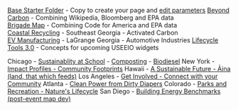 [Base Starter Folder](base/) - Copy to create your page and [edit parameters](../localsite/#parameters) 
[Beyond Carbon](beyondcarbon/) - Combining Wikipedia, Bloomberg and EPA data  
[Brigade Map](brigades/) - Combining Code for America and EPA data  
[Coastal Recycling](coastal/) - Southeast Georgia - Activated Carbon  
[EV Manufacturing](ev/) - LaGrange Georgia - Automotive Industries 
[Lifecycle Tools 3.0](smm/) - Concepts for upcoming USEEIO widgets

Chicago - [Sustainablity at School](school) - [Composting](composting) - [Biodiesel](biodiesel)
New York - [Impact Profiles - Community Footprints](impact)
Hawaii - [A Sustainable Future - Āina (land, that which feeds)](https://www.codeforhawaii.org/apps/base/)
Los Angeles - [Get Involved - Connect with your Community](get-involved)
Atlanta - [Clean Power from Dirty Diapers](cleanpower)
Colorado - [Parks and Recreation - Nature's Lifecycle](land)
San Diego - [Building Energy Benchmarks (post-event map dev)](/apps/benchmarks)
